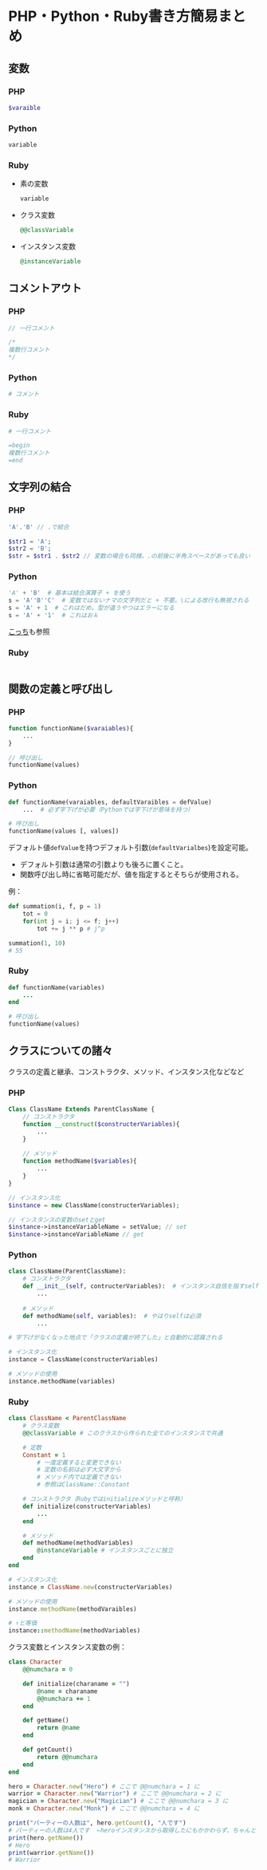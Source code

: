 # PHP・Python・Ruby書き方簡易まとめ

## 変数
### PHP
```php
$varaible
```
### Python
```python
variable
```
### Ruby
* 素の変数
    ```ruby
    variable
    ```
* クラス変数
    ```ruby
    @@classVariable
    ```
* インスタンス変数
    ```ruby
    @instanceVariable
    ```


## コメントアウト
### PHP
```php
// 一行コメント

/*
複数行コメント
*/
```
### Python
```python
# コメント
```
### Ruby
```ruby
# 一行コメント

=begin
複数行コメント
=end
```

## 文字列の結合
### PHP
```php
'A'.'B' // .で結合

$str1 = 'A';
$str2 = 'B';
$str = $str1 . $str2 // 変数の場合も同様。.の前後に半角スペースがあっても良い
```
### Python
```python
'A' + 'B'  # 基本は結合演算子 + を使う
s = 'A''B''C'  # 変数ではないナマの文字列だと + 不要。\による改行も無視される
s = 'A' + 1  # これはだめ。型が違うやつはエラーになる
s = 'A' + '1'  # これはおｋ
```
[こっち](https://note.nkmk.me/python-string-concat/)も参照
### Ruby
```ruby
```


## 関数の定義と呼び出し
### PHP
```php
function functionName($varaiables){
    ...
}

// 呼び出し
functionName(values)
```
### Python
```python
def functionName(varaiables, defaultVaraibles = defValue)
    ...  # 必ず字下げが必要（Pythonでは字下げが意味を持つ）

# 呼び出し
functionName(values [, values])
```
デフォルト値`defValue`を持つデフォルト引数(`defaultVarialbes`)を設定可能。
* デフォルト引数は通常の引数よりも後ろに置くこと。
* 関数呼び出し時に省略可能だが、値を指定するとそちらが使用される。

例：
```python
def summation(i, f, p = 1)
    tot = 0
    for(int j = i; j <= f; j++)
        tot += j ** p # j^p

summation(1, 10)
# 55
```
### Ruby
```ruby
def functionName(variables)
    ...
end

# 呼び出し
functionName(values)
```


## クラスについての諸々
クラスの定義と継承、コンストラクタ、メソッド、インスタンス化などなど
### PHP
```php
Class ClassName Extends ParentClassName {
    // コンストラクタ
    function __construct($constructerVariables){
        ...
    }
    
    // メソッド
    function methodName($variables){
        ...
    }
}

// インスタンス化
$instance = new ClassName(constructerVariables);

// インスタンスの変数のsetとget
$instance->instanceVariableName = setValue; // set
$instance->instanceVariableName // get
```
### Python
```python
class ClassName(ParentClassName):
    # コンストラクタ
    def __init__(self, contructerVariables):  # インスタンス自信を指すselfは必須！
        ...
    
    # メソッド
    def methodName(self, variables):  # やはりselfは必須
        ...

# 字下げがなくなった地点で「クラスの定義が終了した」と自動的に認識される

# インスタンス化
instance = ClassName(constructerVariables)

# メソッドの使用
instance.methodName(variables)
```
### Ruby
```ruby
class ClassName < ParentClassName
    # クラス変数
    @@classVariable # このクラスから作られた全てのインスタンスで共通

    # 定数
    Constant = 1
        # 一度定義すると変更できない
        # 定数の名前は必ず大文字から
        # メソッド内では定義できない
        # 参照はClassName::Constant

    # コンストラクタ（Rubyではinitializeメソッドと呼称）
    def initialize(constructerVariables)
        ... 
    end

    # メソッド
    def methodName(methodVariables)
        @instanceVariable # インスタンスごとに独立
    end
end

# インスタンス化
instance = ClassName.new(constructerVariables)

# メソッドの使用
instance.methodName(methodVaraibles)

# ↑と等価
instance::methodName(methodVariables)
```

クラス変数とインスタンス変数の例：
```ruby
class Character
    @@numchara = 0

    def initialize(charaname = "")
        @name = charaname
        @@numchara += 1
    end

    def getName()
        return @name
    end

    def getCount()
        return @@numchara
    end
end

hero = Character.new("Hero") # ここで @@numchara = 1 に
warrior = Character.new("Warrior") # ここで @@numchara = 2 に
magician = Character.new("Magician") # ここで @@numchara = 3 に
monk = Character.new("Monk") # ここで @@numchara = 4 に

print("パーティーの人数は", hero.getCount(), "人です")
# パーティーの人数は4人です  ←heroインスタンスから取得したにもかかわらず、ちゃんと「4人」を返せる
print(hero.getName())
# Hero
print(warrior.getName())
# Warrior
```


